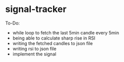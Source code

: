 # signal-tracker

To-Do:
- while loop to fetch the last 5min candle every 5min
- being able to calculate sharp rise in RSI
- writing the fetched candles to json file
- writing rsi to json file
- implement the signal
